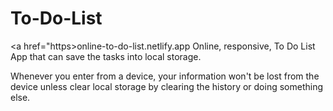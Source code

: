 # To-Do-List




<a href="https>online-to-do-list.netlify.app</a>
Online, responsive, To Do List App that can save the tasks into local storage.

Whenever you enter from a device, your information won't be lost from the device unless clear local storage by clearing the history or doing something else.
